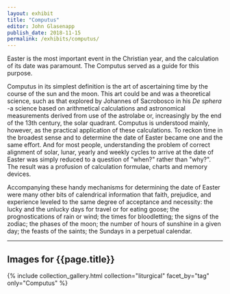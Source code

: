 ```yaml
---
layout: exhibit
title: "Computus"
editor: John Glasenapp
publish_date: 2018-11-15
permalink: /exhibits/computus/
---
```


Easter is the most important event in the Christian year, and the calculation of its date was paramount. The Computus served as a guide for this purpose.

Computus in its simplest definition is the art of ascertaining time by the course of the sun and the moon. This art could be and was a theoretical science, such as that explored by Johannes of Sacrobosco in his *De sphera* -a science based on arithmetical calculations and astronomical measurements derived from use of the astrolabe or, increasingly by the end of the 13th century, the solar quadrant. Computus is understood mainly, however, as the practical application of these calculations. To reckon time in the broadest sense and to determine the date of Easter became one and the same effort. And for most people, understanding the problem of correct alignment of solar, lunar, yearly and weekly cycles to arrive at the date of Easter was simply reduced to a question of "when?" rather than "why?". The result was a profusion of calculation formulae, charts and memory devices.

Accompanying these handy mechanisms for determining the date of Easter were many other bits of calendrical information that faith, prejudice, and experience leveled to the same degree of acceptance and necessity: the lucky and the unlucky days for travel or for eating goose; the prognostications of rain or wind; the times for bloodletting; the signs of the zodiac; the phases of the moon; the number of hours of sunshine in a given day; the feasts of the saints; the Sundays in a perpetual calendar.

---

## Images for {{page.title}}



{% include collection_gallery.html collection="liturgical" facet_by="tag" only="Computus" %}

<!-- ---

Smith Western Add. MS 01, ff. 60v-61: A 14th-century Italian manuscript of Johannes de Sacrobosco's *Computus ecclesiasticus* with a diagram of the celestial bodies. 

Plimpton MS 170, f. 64v: A copy of Bono da Lucca, *Computus solaris et lunaris* produced in Italy during the 1390s with an Easter chart to the year 1882 (new style).

Plimpton MS 211, ff. 137v-138: An early 16th-century Italian treatise on arithmetic with a mnemonic hand for the date of Easter.

---

***A Complete Calendar*** 

The calendar reproduced here in its entirety is in a book devoted to computistical materials copied in England in the middle years of the 15th century; the calendar itself was probably copied ca. 1417. The codex contains the present calendar, charts of the eclipses of the sun and of the moon, Chaucer's Treatise on the Astrolabe, and a brief medicinal tract on humors of the body.

This calendar contains a large number of computistical columns, given the nature of its text; most liturgical calendars only have the columns numbered 7, 8, 10, 11, 12 below:

1. Beginning of dawn
2. Midnight
3. First Metonic cycle of conjunctions for the years 1387-1405 (left blank)
4. Second Metonic cycle of conjunctions for the years 1406-1424
5. Sunrise
6. Altitude of the sun at noon
7. Golden Numbers
8. Dominical Letters
9. Numbering of the days per month
10. Numbering of the days according to the calends, nones and ides
11. Names of the calends, nones and ides
12. Saints' feasts
13. Planetary hours
14. Third Metonic cycle of conjunctions for the years 1425-1443
15. Fourth Metonic cycle of conjunctions for the years 1444-1462
16. Midday
17. Beginning of dusk

**For the full explanation of these columns, see Linne R. Mooney, *The Kalendarium of John Somer* (Athens GA, University of Georgia Press, 1998), pp. 38-41.**

---

f. 2, January

f. 2v, February

f. 3, March

f. 3v, April

f. 4, May

f. 4v, June

f. 5, July

f. 5v, August

f. 6, September

f. 6v, October

f. 7, November

f. 7v, December
 -->